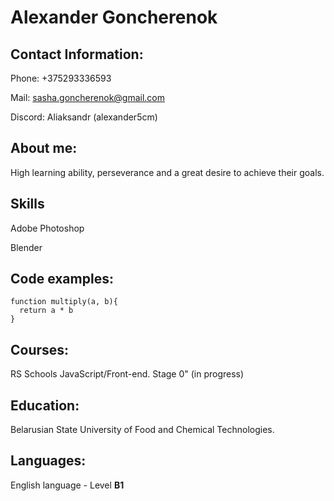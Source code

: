 
# Alexander Goncherenok

## Contact Information:

Phone: +375293336593

Mail: sasha.goncherenok@gmail.com

Discord: Aliaksandr (alexander5cm)

## About me:

High learning ability, perseverance and a great desire to achieve their goals.

## Skills

Adobe Photoshop

Blender

## Code examples:

```
function multiply(a, b){
  return a * b
}
```

## Courses:

RS Schools JavaScript/Front-end. Stage 0" (in progress)

## Education:

Belarusian State University of Food and Chemical Technologies.

## Languages:

English language - Level **B1**
